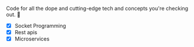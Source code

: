Code for all the dope and cutting-edge tech and concepts you're checking out. 🚀
- [X] Socket Programming
- [X] Rest apis
- [X] Microservices
